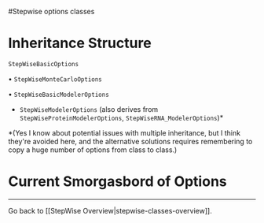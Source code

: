#Stepwise options classes

# Inheritance Structure
`StepWiseBasicOptions`

 • `StepWiseMonteCarloOptions`

 • `StepWiseBasicModelerOptions`

   - `StepWiseModelerOptions` (also derives from `StepWiseProteinModelerOptions`, `StepWiseRNA_ModelerOptions`)*

*(Yes I know about potential issues with multiple inheritance, but I think they're avoided here, and the alternative solutions requires remembering to copy a huge number of options from class to class.)

# Current Smorgasbord of Options

---
Go back to [[StepWise Overview|stepwise-classes-overview]].
